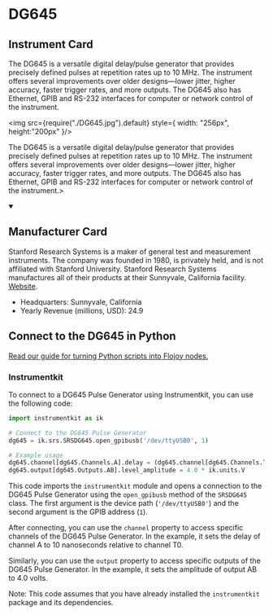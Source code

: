 
# DG645

## Instrument Card

<div className="flex">

<div>

The DG645 is a versatile digital delay/pulse generator that provides precisely defined pulses at repetition rates up to 10 MHz. The instrument offers several improvements over older designs—lower jitter, higher accuracy, faster trigger rates, and more outputs. The DG645 also has Ethernet, GPIB and RS-232 interfaces for computer or network control of the instrument.

</div>

<img src={require("./DG645.jpg").default} style={ width: "256px", height:"200px" }/>

</div>

The DG645 is a versatile digital delay/pulse generator that provides precisely defined pulses at repetition rates up to 10 MHz. The instrument offers several improvements over older designs—lower jitter, higher accuracy, faster trigger rates, and more outputs. The DG645 also has Ethernet, GPIB and RS-232 interfaces for computer or network control of the instrument.>

<details open>
<summary><h2>Manufacturer Card</h2></summary>

Stanford Research Systems is a maker of general test and measurement instruments. The company was founded in 1980, is privately held, and is not affiliated with Stanford University. Stanford Research Systems manufactures all of their products at their Sunnyvale, California facility. <a href="https://www.thinksrs.com/index.html">Website</a>.

<ul>
  <li>Headquarters: Sunnyvale, California</li>
  <li>Yearly Revenue (millions, USD): 24.9</li>
</ul>
</details>

## Connect to the DG645 in Python

[Read our guide for turning Python scripts into Flojoy nodes.](https://docs.flojoy.ai/custom-nodes/creating-custom-node/)


### Instrumentkit

To connect to a DG645 Pulse Generator using Instrumentkit, you can use the following code:

```python
import instrumentkit as ik

# Connect to the DG645 Pulse Generator
dg645 = ik.srs.SRSDG645.open_gpibusb('/dev/ttyUSB0', 1)

# Example usage
dg645.channel[dg645.Channels.A].delay = (dg645.channel[dg645.Channels.T0], 10 * ik.units.ns)
dg645.output[dg645.Outputs.AB].level_amplitude = 4.0 * ik.units.V
```

This code imports the `instrumentkit` module and opens a connection to the DG645 Pulse Generator using the `open_gpibusb` method of the `SRSDG645` class. The first argument is the device path (`'/dev/ttyUSB0'`) and the second argument is the GPIB address (`1`).

After connecting, you can use the `channel` property to access specific channels of the DG645 Pulse Generator. In the example, it sets the delay of channel A to 10 nanoseconds relative to channel T0.

Similarly, you can use the `output` property to access specific outputs of the DG645 Pulse Generator. In the example, it sets the amplitude of output AB to 4.0 volts.

Note: This code assumes that you have already installed the `instrumentkit` package and its dependencies.

